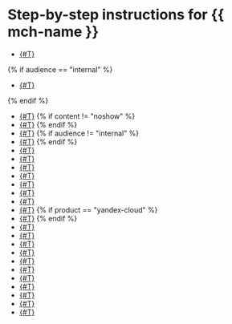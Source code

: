 # Step-by-step instructions for {{ mch-name }}

- [{#T}](cluster-list.md)

{% if audience == "internal" %}

- [{#T}](quotas-control.md)

{% endif %}

- [{#T}](cluster-create.md)
   {% if content != "noshow" %}
- [{#T}](data-migration.md)
   {% endif %}
- [{#T}](connect.md)
   {% if audience != "internal" %}
- [{#T}](cluster-stop.md)
   {% endif %}
- [{#T}](web-sql-query.md)
- [{#T}](insert.md)
- [{#T}](update.md)
- [{#T}](s3-access.md)
- [{#T}](dictionaries.md)
- [{#T}](internal-dictionaries.md)
- [{#T}](ml-models.md)
- [{#T}](format-schemas.md)
   {% if product == "yandex-cloud" %}
- [{#T}](datalens-connect.md)
   {% endif %}
- [{#T}](cluster-version-update.md)
- [{#T}](zk-hosts.md)
- [{#T}](hosts.md)
- [{#T}](databases.md)
- [{#T}](cluster-users.md)
- [{#T}](cluster-backups.md)
- [{#T}](shards.md)
- [{#T}](shard-groups.md)
- [{#T}](cluster-logs.md)
- [{#T}](cluster-delete.md)
- [{#T}](monitoring.md)
